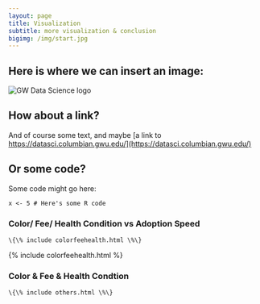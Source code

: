 ```yaml
---
layout: page
title: Visualization
subtitle: more visualization & conclusion
bigimg: /img/start.jpg
---
```


## Here is where we can insert an image:

![GW Data Science logo](/img/gwdsp.png)

## How about a link?

And of course some text, and maybe [a link to https://datasci.columbian.gwu.edu/](https://datasci.columbian.gwu.edu/)

## Or some code?

Some code might go here:

```
x <- 5 # Here's some R code
```

### Color/ Fee/ Health Condition vs Adoption Speed
```
\{\% include colorfeehealth.html \%\}
```
{% include colorfeehealth.html %}

### Color & Fee & Health Condtion
```
\{\% include others.html \%\}
```
